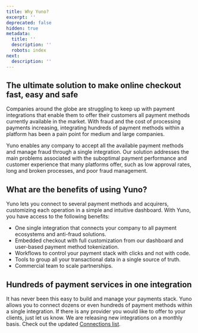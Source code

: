 ```yaml
---
title: Why Yuno?
excerpt: ''
deprecated: false
hidden: true
metadata:
  title: ''
  description: ''
  robots: index
next:
  description: ''
---
```

## The ultimate solution to make online checkout fast, easy and safe

Companies around the globe are struggling to keep up with payment integrations that enable them to offer their customers all payment methods currently available in the market. With fraud and the cost of processing payments increasing, integrating hundreds of payment methods within a platform has been a pain point for medium and large companies.

Yuno enables any company to accept all the available payment methods and manage fraud through a single integration. Our solution addresses the main problems associated with the suboptimal payment performance and customer experience that many platforms offer, such as low approval rates, long and broken processes, and poor fraud management.

## What are the benefits of using Yuno?

Yuno lets you connect to several payment methods and acquirers, customizing each operation in a simple and intuitive dashboard. With Yuno, you have access to the following benefits:

- One single integration that connects your company to all payment ecosystems and anti-fraud solutions.
- Embedded checkout with full customization from our dashboard and user-based payment method tokenization. 
- Workflows to control your payment stack with clicks and not with code. 
- Tools to group all your transactional data in a single source of truth.
- Commercial team to scale partnerships.

## Hundreds of payment services in one integration

It has never been this easy to build and manage your payments stack.  Yuno allows you to connect dozens or even hundreds of payment methods within a single integration. If there is any provider you would like to offer to your clients, just let us know. We are releasing new integrations on a monthly basis. Check out the updated [Connections list](doc:yuno-connections).